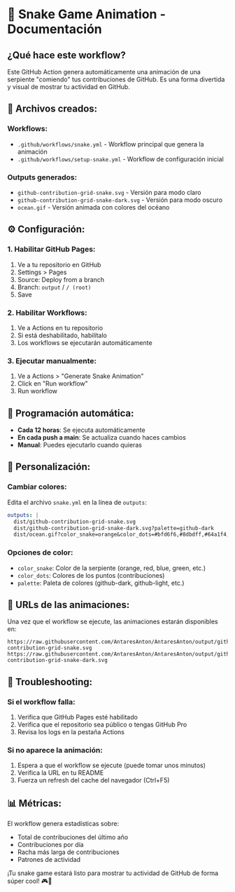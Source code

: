 # 🐍 Snake Game Animation - Documentación

## ¿Qué hace este workflow?

Este GitHub Action genera automáticamente una animación de una serpiente "comiendo" tus contribuciones de GitHub. Es una forma divertida y visual de mostrar tu actividad en GitHub.

## 📁 Archivos creados:

### Workflows:
- `.github/workflows/snake.yml` - Workflow principal que genera la animación
- `.github/workflows/setup-snake.yml` - Workflow de configuración inicial

### Outputs generados:
- `github-contribution-grid-snake.svg` - Versión para modo claro
- `github-contribution-grid-snake-dark.svg` - Versión para modo oscuro  
- `ocean.gif` - Versión animada con colores del océano

## ⚙️ Configuración:

### 1. Habilitar GitHub Pages:
1. Ve a tu repositorio en GitHub
2. Settings > Pages
3. Source: Deploy from a branch
4. Branch: `output` / `/ (root)`
5. Save

### 2. Habilitar Workflows:
1. Ve a Actions en tu repositorio
2. Si está deshabilitado, habilítalo
3. Los workflows se ejecutarán automáticamente

### 3. Ejecutar manualmente:
1. Ve a Actions > "Generate Snake Animation"
2. Click en "Run workflow"
3. Run workflow

## 🔄 Programación automática:

- **Cada 12 horas**: Se ejecuta automáticamente
- **En cada push a main**: Se actualiza cuando haces cambios
- **Manual**: Puedes ejecutarlo cuando quieras

## 🎨 Personalización:

### Cambiar colores:
Edita el archivo `snake.yml` en la línea de `outputs`:

```yaml
outputs: |
  dist/github-contribution-grid-snake.svg
  dist/github-contribution-grid-snake-dark.svg?palette=github-dark
  dist/ocean.gif?color_snake=orange&color_dots=#bfd6f6,#8dbdff,#64a1f4,#4b91f1,#3c7dd9
```

### Opciones de color:
- `color_snake`: Color de la serpiente (orange, red, blue, green, etc.)
- `color_dots`: Colores de los puntos (contribuciones)
- `palette`: Paleta de colores (github-dark, github-light, etc.)

## 🚀 URLs de las animaciones:

Una vez que el workflow se ejecute, las animaciones estarán disponibles en:

```
https://raw.githubusercontent.com/AntaresAnton/AntaresAnton/output/github-contribution-grid-snake.svg
https://raw.githubusercontent.com/AntaresAnton/AntaresAnton/output/github-contribution-grid-snake-dark.svg
```

## 🔧 Troubleshooting:

### Si el workflow falla:
1. Verifica que GitHub Pages esté habilitado
2. Verifica que el repositorio sea público o tengas GitHub Pro
3. Revisa los logs en la pestaña Actions

### Si no aparece la animación:
1. Espera a que el workflow se ejecute (puede tomar unos minutos)
2. Verifica la URL en tu README
3. Fuerza un refresh del cache del navegador (Ctrl+F5)

## 📊 Métricas:

El workflow genera estadísticas sobre:
- Total de contribuciones del último año
- Contribuciones por día
- Racha más larga de contribuciones
- Patrones de actividad

¡Tu snake game estará listo para mostrar tu actividad de GitHub de forma súper cool! 🎮🐍
